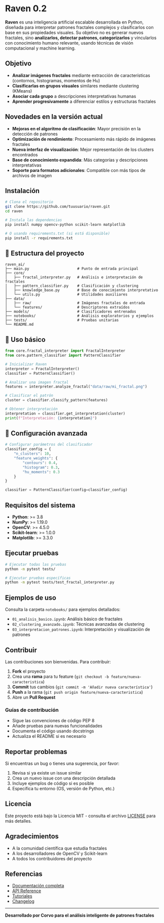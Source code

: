 # Raven 0.2

**Raven** es una inteligencia artificial escalable desarrollada en Python, diseñada para interpretar patrones fractales complejos y clasificarlos con base en sus propiedades visuales. Su objetivo no es generar nuevos fractales, sino **analizarlos, detectar patrones, categorizarlos** y vincularlos con conocimiento humano relevante, usando técnicas de visión computacional y machine learning.

##  Objetivo

- **Analizar imágenes fractales** mediante extracción de características (contornos, histogramas, momentos de Hu)
- **Clasificarlas en grupos visuales** similares mediante clustering (KMeans)
- **Asociar cada grupo** a descripciones interpretativas humanas
- **Aprender progresivamente** a diferenciar estilos y estructuras fractales

##  Novedades en la versión actual

- **Mejoras en el algoritmo de clasificación**: Mayor precisión en la detección de patrones
- **Optimización de rendimiento**: Procesamiento más rápido de imágenes fractales
- **Nueva interfaz de visualización**: Mejor representación de los clusters encontrados
- **Base de conocimiento expandida**: Más categorías y descripciones interpretativas
- **Soporte para formatos adicionales**: Compatible con más tipos de archivos de imagen

##  Instalación

```bash
# Clona el repositorio
git clone https://github.com/tuusuario/raven.git
cd raven

# Instala las dependencias
pip install numpy opencv-python scikit-learn matplotlib

# O usando requirements.txt (si está disponible)
pip install -r requirements.txt
```

## 📁 Estructura del proyecto

```
raven_ai/
├── main.py                      # Punto de entrada principal
├── core/
│   ├── fractal_interpreter.py   # Análisis e interpretación de fractales
│   ├── pattern_classifier.py    # Clasificación y clustering
│   ├── knowledge_base.py        # Base de conocimiento interpretativo
│   └── utils.py                 # Utilidades auxiliares
├── data/
│   ├── raw/                     # Imágenes fractales de entrada
│   └── features/                # Descriptores extraídos
├── models/                      # Clasificadores entrenados
├── notebooks/                   # Análisis exploratorios y ejemplos
├── tests/                       # Pruebas unitarias
└── README.md
```

## 📖 Uso básico

```python
from core.fractal_interpreter import FractalInterpreter
from core.pattern_classifier import PatternClassifier

# Inicializar Raven
interpreter = FractalInterpreter()
classifier = PatternClassifier()

# Analizar una imagen fractal
features = interpreter.analyze_fractal("data/raw/mi_fractal.png")

# Clasificar el patrón
cluster = classifier.classify_pattern(features)

# Obtener interpretación
interpretation = classifier.get_interpretation(cluster)
print(f"Interpretación: {interpretation}")
```

## 🔧 Configuración avanzada

```python
# Configurar parámetros del clasificador
classifier_config = {
    "n_clusters": 10,
    "feature_weights": {
        "contours": 0.4,
        "histogram": 0.3,
        "hu_moments": 0.3
    }
}

classifier = PatternClassifier(config=classifier_config)
```

##  Requisitos del sistema

- **Python**: >= 3.8
- **NumPy**: >= 1.19.0
- **OpenCV**: >= 4.5.0
- **Scikit-learn**: >= 1.0.0
- **Matplotlib**: >= 3.3.0

##  Ejecutar pruebas

```bash
# Ejecutar todas las pruebas
python -m pytest tests/

# Ejecutar pruebas específicas
python -m pytest tests/test_fractal_interpreter.py
```

##  Ejemplos de uso

Consulta la carpeta `notebooks/` para ejemplos detallados:

- `01_analisis_basico.ipynb`: Análisis básico de fractales
- `02_clustering_avanzado.ipynb`: Técnicas avanzadas de clustering
- `03_interpretacion_patrones.ipynb`: Interpretación y visualización de patrones

##  Contribuir

Las contribuciones son bienvenidas. Para contribuir:

1. **Fork** el proyecto
2. Crea una **rama** para tu feature (`git checkout -b feature/nueva-caracteristica`)
3. **Commit** tus cambios (`git commit -m 'Añadir nueva característica'`)
4. **Push** a la rama (`git push origin feature/nueva-caracteristica`)
5. Abre un **Pull Request**

### Guías de contribución

- Sigue las convenciones de código PEP 8
- Añade pruebas para nuevas funcionalidades
- Documenta el código usando docstrings
- Actualiza el README si es necesario

## Reportar problemas

Si encuentras un bug o tienes una sugerencia, por favor:

1. Revisa si ya existe un issue similar
2. Crea un nuevo issue con una descripción detallada
3. Incluye ejemplos de código si es posible
4. Especifica tu entorno (OS, versión de Python, etc.)

##  Licencia

Este proyecto está bajo la Licencia MIT - consulta el archivo [LICENSE](LICENSE) para más detalles.

##  Agradecimientos

- A la comunidad científica que estudia fractales
- A los desarrolladores de OpenCV y Scikit-learn
- A todos los contribuidores del proyecto

##  Referencias

- [Documentación completa](docs/)
- [API Reference](docs/api.md)
- [Tutoriales](notebooks/)
- [Changelog](CHANGELOG.md)

---

**Desarrollado por Corvo para el análisis inteligente de patrones fractales**

